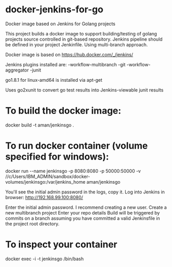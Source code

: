 # docker-jenkins-for-go
Docker image based on Jenkins for Golang projects

This project builds a docker image to support building/testing of golang projects source controlled in git-based repository.  Jenkins pipeline should be defined in your project Jenkinfile.  Using multi-branch approach.

Docker image is based on https://hub.docker.com/_/jenkins/

Jenkins plugins installed are:
-workflow-multibranch
-git
-workflow-aggregator
-junit

go1.8.1 for linux-amd64 is installed via apt-get

Uses go2xunit to convert go test results into Jenkins-viewable junit results

# To build the docker image:
docker build -t aman/jenkinsgo .

# To run docker container (volume specified for windows):
docker run --name jenkinsgo -p 8080:8080 -p 50000:50000 -v //c/Users/IBM_ADMIN/sandbox/docker-volumes/jenkinsgo:/var/jenkins_home aman/jenkinsgo

You'll see the initial admin password in the logs, copy it.
Log into Jenkins in browser:
http://192.168.99.100:8080/

Enter the initial admin password.
I recommend creating a new user.
Create a new multibranch project
Enter your repo details
Build will be triggered by commits on a branch assuming you have committed a valid Jenkinsfile in the project root directory.

# To inspect your container
docker exec -i -t jenkinsgo /bin/bash